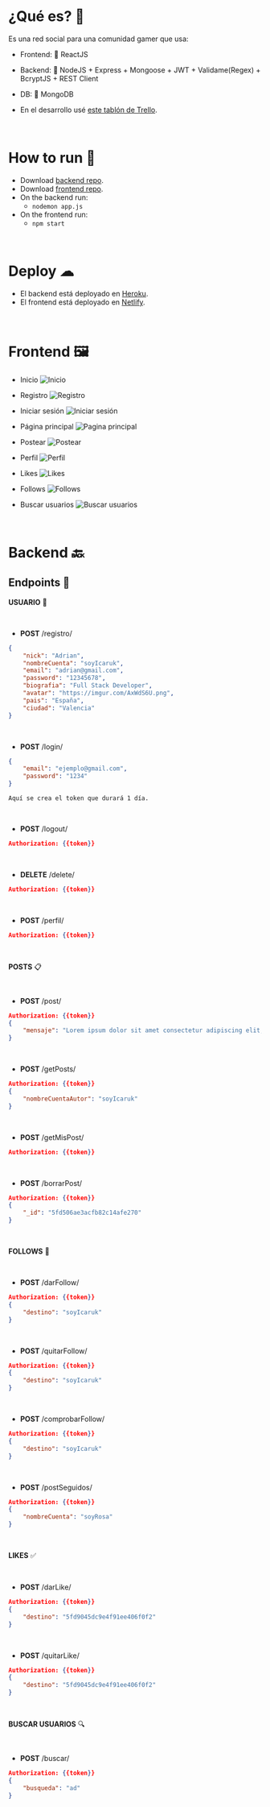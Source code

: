 
# ¿Qué es? 🌌

Es una red social para una comunidad gamer que usa:

- Frontend: 🧧 ReactJS
- Backend: 🔸 NodeJS + Express + Mongoose + JWT + Validame(Regex) + BcryptJS + REST Client
- DB: 🍃 MongoDB 

- En el desarrollo usé [este tablón de Trello](https://trello.com/b/WL58ysOA/red-social).

<br>

# How to run 🚀

- Download [backend repo](https://github.com/RosaSabater/appClinicaDental-b).
- Download [frontend repo](https://github.com/RosaSabater/appClinicaDental-f).
- On the backend run:
	- `nodemon app.js`
- On the frontend run:
	- `npm start`


<br>

# Deploy ☁

- El backend está deployado en [Heroku](https://redsocial-b.herokuapp.com).
- El frontend está deployado en [Netlify](https://leyendasurbanas.netlify.app).

<br>

# Frontend 🖼

- Inicio
![Inicio](https://gyazo.com/37d38090246192f5072537eba27a8c0c.jpg)

- Registro
![Registro](https://gyazo.com/f4205ea85eb5c014dce39ab3b7b877a1.jpg)

- Iniciar sesión
![Iniciar sesión](https://gyazo.com/aa7a58f47c70f0496c23f3417a6cf848.jpg)

- Página principal
![Pagina principal](https://gyazo.com/cbca510f8a487c544b5d64f19f503f1a.gif)

- Postear
![Postear](https://gyazo.com/619c096aae35331454fe6d6766b58c71.gif)

- Perfil
![Perfil](https://gyazo.com/55b0e8ba59a426085bf6415680a8a479.jpg)

- Likes
![Likes](https://gyazo.com/0a1a36f3ab0ce979c669af737f3ba547.gif)

- Follows
![Follows](https://gyazo.com/7f2f73f83395c1dd14e57ccb84fca83c.gif)

- Buscar usuarios
![Buscar usuarios](https://gyazo.com/968cef40e168039482d5082d72413f27.gif)


<br>


# Backend 🔙

## **Endpoints** 📃

**USUARIO** 👥

<br>

- **POST** /registro/
```json
{
    "nick": "Adrian",
    "nombreCuenta": "soyIcaruk",
    "email": "adrian@gmail.com",
    "password": "12345678",
    "biografia": "Full Stack Developer",
    "avatar": "https://imgur.com/AxWdS6U.png",
    "pais": "España",
    "ciudad": "Valencia"
}
```

<br>


- **POST** /login/
```json
{
    "email": "ejemplo@gmail.com",
    "password": "1234"
}
```
```
Aquí se crea el token que durará 1 día.
```

<br>

- **POST** /logout/
```json
Authorization: {{token}}
```

<br>

- **DELETE** /delete/
```json
Authorization: {{token}}
```

<br>

- **POST** /perfil/
```json
Authorization: {{token}}
```

<br>

**POSTS** 📋

<br>

- **POST** /post/
```json
Authorization: {{token}}
{
    "mensaje": "Lorem ipsum dolor sit amet consectetur adipiscing elit, sed do eiusmod tempor incididunt ut labore et dolore magna aliqua."
}
```

<br>

- **POST** /getPosts/
```json
Authorization: {{token}}
{
    "nombreCuentaAutor": "soyIcaruk"
}
```

<br>

- **POST** /getMisPost/
```json
Authorization: {{token}}
```

<br>

- **POST** /borrarPost/
```json
Authorization: {{token}}
{
    "_id": "5fd506ae3acfb82c14afe270"
}
```

<br>

**FOLLOWS** 🔭

<br>

- **POST** /darFollow/
```json
Authorization: {{token}}
{
    "destino": "soyIcaruk"
}
```

<br>

- **POST** /quitarFollow/
```json
Authorization: {{token}}
{
    "destino": "soyIcaruk"
}
```

<br>

- **POST** /comprobarFollow/
```json
Authorization: {{token}}
{
    "destino": "soyIcaruk"
}
```

<br>

- **POST** /postSeguidos/
```json
Authorization: {{token}}
{
    "nombreCuenta": "soyRosa"
}
```

<br>

**LIKES** ✅

<br>

- **POST** /darLike/
```json
Authorization: {{token}}
{
    "destino": "5fd9045dc9e4f91ee406f0f2"
}
```

<br>

- **POST** /quitarLike/
```json
Authorization: {{token}}
{
    "destino": "5fd9045dc9e4f91ee406f0f2"
}
```

<br>

**BUSCAR USUARIOS** 🔍

<br>

- **POST** /buscar/
```json
Authorization: {{token}}
{
    "busqueda": "ad"
}
```
